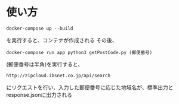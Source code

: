 # 使い方

`docker-compose up --build`

を実行すると、コンテナが作成される その後、

`docker-compose run app python3 getPostCode.py (郵便番号)`

(郵便番号は半角)を実行すると、

`http://zipcloud.ibsnet.co.jp/api/search`

にリクエストを行い、入力した郵便番号に応じた地域名が、標準出力とresponse.jsonに出力される
